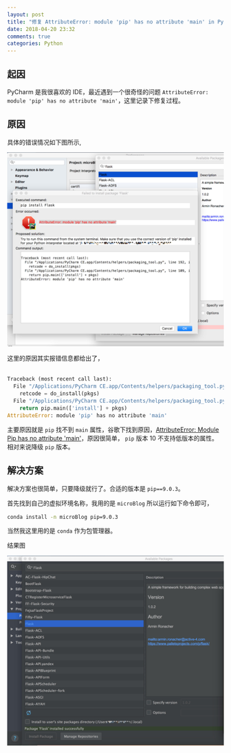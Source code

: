 ```yaml
---
layout: post
title: "修复 AttributeError: module 'pip' has no attribute 'main' in PyCharm"
date: 2018-04-20 23:32
comments: true
categories: Python
---
```


## 起因

PyCharm 是我很喜欢的 IDE，最近遇到一个很奇怪的问题 `AttributeError: module 'pip' has no attribute 'main'`，这里记录下修复过程。

<!--more-->

## 原因

具体的错误情况如下图所示,

![Problems](/images/Python/pipDowngrade/problem.jpg)

这里的原因其实报错信息都给出了，

```python

Traceback (most recent call last):
  File "/Applications/PyCharm CE.app/Contents/helpers/packaging_tool.py", line 192, in main
    retcode = do_install(pkgs)
  File "/Applications/PyCharm CE.app/Contents/helpers/packaging_tool.py", line 109, in do_install
    return pip.main(['install'] + pkgs)
AttributeError: module 'pip' has no attribute 'main'

```

主要原因就是 `pip` 找不到 `main` 属性，谷歌下找到原因，[AttributeError: Module Pip has no attribute 'main'](https://stackoverflow.com/questions/49839610/attributeerror-module-pip-has-no-attribute-main)，原因很简单， `pip` 版本 10 不支持低版本的属性。相对来说降级 `pip`  版本。

## 解决方案

解决方案也很简单，只要降级就行了。合适的版本是 `pip==9.0.3`。

首先找到自己的虚拟环境名称，我用的是 `microBlog` 所以运行如下命令即可，

```bash
conda install -n microBlog pip=9.0.3
```

当然我这里用的是 `conda` 作为包管理器。

结果图

![Solved](/images/Python/pipDowngrade/sol.jpg)


